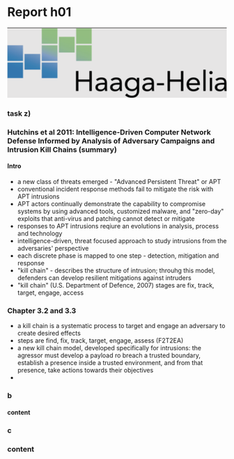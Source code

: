 # Report h01

![HH Logo](https://github.com/tedar2/datasecuritytest/blob/b06717bd3ba1f566c179f3dc5952aa4f8ee270b7/HH%20logo.png) 

### task z)

### Hutchins et al 2011: Intelligence-Driven Computer Network Defense Informed by Analysis of Adversary Campaigns and Intrusion Kill Chains (summary)

#### Intro

+ a new class of threats emerged - "Advanced Persistent Threat" or APT 
+ conventional incident response methods fail to mitigate the risk with APT intrusions
+ APT actors continually demonstrate the capability to compromise systems by using advanced tools, customized malware, and "zero-day" exploits that anti-virus and patching cannot detect or mitigate
+ responses to APT intrusions reqiure an evolutions in analysis, process and technology
+ intelligence-driven, threat focused approach to study intrusions from the adversaries' perspective
+ each discrete phase is mapped to one step - detection, mitigation and response
+ "kill chain" - describes the structure of intrusion; throuhg this model, defenders can develop resilient mitigations against intruders 
+ "kill chain" (U.S. Department of Defence, 2007) stages are fix, track, target, engage, access

### Chapter 3.2 and 3.3 

+ a kill chain is a systematic process to target and engage an adversary to create desired effects
+ steps are find, fix, track, target, engage, assess (F2T2EA)
+ a new kill chain model, developed specifically for intrusions: the agressor must develop a payload ro breach a trusted boundary, establish a presence inside a trusted environment, and from that presence, take actions towards their objectives
+ 

### b

#### content

### c

### content
